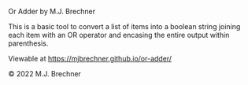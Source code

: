 Or Adder
by M.J. Brechner

This is a basic tool to convert a list of items into a boolean string joining each item with an OR operator and encasing the entire output within parenthesis.

Viewable at https://mjbrechner.github.io/or-adder/

© 2022 M.J. Brechner